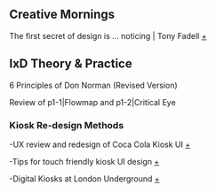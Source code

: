 
## Creative Mornings

The first secret of design is ... noticing | Tony Fadell [+](https://www.ted.com/talks/tony_fadell_the_first_secret_of_design_is_noticing)

## IxD Theory & Practice

6 Principles of Don Norman (Revised Version)

Review of p1-1|Flowmap and p1-2|Critical Eye

### Kiosk Re-design Methods

-UX review and redesign of Coca Cola Kiosk UI [+](https://medium.theuxblog.com/ux-review-and-redesign-of-the-cocacola-freestyle-kiosk-interface-f77fc087c09)

-Tips for touch friendly kiosk UI design [+](https://blog.kiosksimple.com/2014/09/11/7-tips-for-touch-friendly-kiosk-user-interface-design/)

-Digital Kiosks at London Underground [+](http://www.jaehyundesign.com/esub/)
